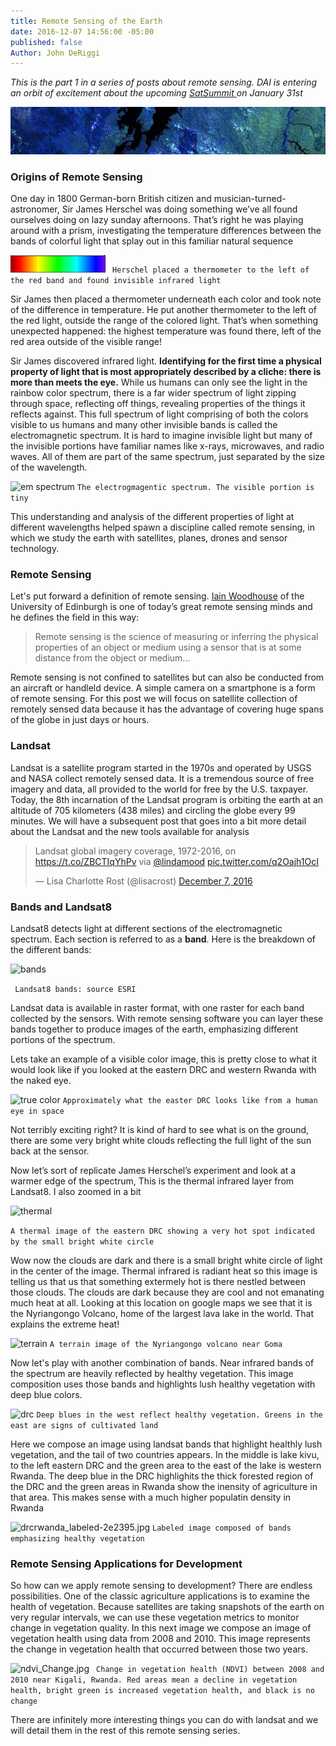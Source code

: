 ```yaml
---
title: Remote Sensing of the Earth
date: 2016-12-07 14:56:00 -05:00
published: false
Author: John DeRiggi
---
```


*This is the part 1 in a series of posts about remote sensing. DAI is entering an orbit of excitement about the upcoming [SatSummit ](https://satsummit.io/) on January 31st*

<!--more --> 

![header](/uploads/header-d3ef31.jpg)

### Origins of Remote Sensing

One day in 1800 German-born British citizen and musician-turned-astronomer, Sir James Herschel was doing something we’ve all found ourselves doing on lazy sunday afternoons. That’s right he was playing around with a prism, investigating the temperature differences between the bands of colorful light that splay out in this familiar natural sequence
 
![roygbiv](/uploads/roygbiv.jpg)
``` Herschel placed a thermometer to the left of the red band and found invisible infrared light```

Sir James then placed a thermometer underneath each color and took note of the difference in temperature. He put another thermometer to the left of the red light, outside the range of the colored light. That’s when something unexpected happened: the highest temperature was found there, left of the red area outside of the visible range! 

Sir James discovered infrared light. **Identifying for the first time a physical property of light that is most appropriately described by a cliche: there is more than meets the eye.** While us humans can only see the light in the rainbow color spectrum, there is a far wider spectrum of light zipping through space, reflecting off things, revealing properties of the things it reflects against. This full spectrum of light comprising of both the colors visible to us humans and many other invisible bands is called the electromagnetic spectrum. It is hard to imagine invisible light but many of the invisible portions have familiar names like x-rays, microwaves, and radio waves. All of them are part of the same spectrum, just separated by the size of the wavelength.

![em spectrum](/uploads/emspectrum.jpg)
```The electrogmagentic spectrum. The visible portion is tiny```

This understanding and analysis of the different properties of light at different wavelengths helped spawn a discipline called remote sensing, in which we study the earth with satellites, planes, drones and sensor technology.

### Remote Sensing
Let's put forward a definition of remote sensing. [Iain Woodhouse](https://twitter.com/fortiain) of the University of Edinburgh is one of today’s great remote sensing minds and he defines the field in this way: 

> Remote sensing is the science of measuring or inferring the physical properties of an object or medium using a sensor that is at some distance from the object or medium...

Remote sensing is not confined to satellites but can also be conducted from an aircraft or handleld device. A simple camera on a smartphone is a form of remote sensing. For this post we will focus on satellite collection of remotely sensed data because it has the advantage of covering huge spans of the globe in just days or hours. 

### Landsat
Landsat is a satellite program started in the 1970s and operated by USGS and NASA collect remotely sensed data. It is a tremendous source of free imagery and data, all provided to the world for free by the U.S. taxpayer. Today, the 8th incarnation of the Landsat program is orbiting the earth at an altitude of 705 kilometers (438 miles) and circling the globe every 99 minutes. We will have a subsequent post that goes into a bit more detail about the Landsat and the new tools available for analysis

<blockquote class="twitter-tweet" data-lang="en"><p lang="en" dir="ltr">Landsat global imagery coverage, 1972-2016, on <a href="https://t.co/ZBCTIqYhPv">https://t.co/ZBCTIqYhPv</a> via <a href="https://twitter.com/lindamood">@lindamood</a> <a href="https://t.co/q2Oajh1OcI">pic.twitter.com/q2Oajh1OcI</a></p>&mdash; Lisa Charlotte Rost (@lisacrost) <a href="https://twitter.com/lisacrost/status/806562547193221121">December 7, 2016</a></blockquote>
<script async src="//platform.twitter.com/widgets.js" charset="utf-8"></script>

### Bands and Landsat8
Landsat8 detects light at different sections of the electromagnetic spectrum. Each section is referred to as a **band**. Here is the breakdown of the different bands:

![bands](/uploads/landsat8bands.JPG)

``` Landsat8 bands: source ESRI```

Landsat data is available in raster format, with one raster for each band collected by the sensors. With remote sensing software you can layer these bands together to produce images of the earth, emphasizing different portions of the spectrum.

Lets take an example of a visible color image, this is pretty close to what it would look like if you looked at the eastern DRC and western Rwanda with the naked eye.

![true color](/uploads/432image.jpg)
```Approximately what the easter DRC looks like from a human eye in space```

Not terribly exciting right? It is kind of hard to see what is on the ground, there are some very bright white clouds reflecting the full light of the sun back at the sensor.

Now let’s sort of replicate James Herschel’s experiment and look at a warmer edge of the spectrum, This is the thermal infrared layer from Landsat8. I also zoomed in a bit

![thermal](/uploads/thermal.jpg)

```A thermal image of the eastern DRC showing a very hot spot indicated by the small bright white circle```

Wow now the clouds are dark and there is a small bright white circle of light in the center of the image. Thermal infrared is radiant heat so this image is telling us that us that something extermely hot is there nestled between those clouds. The clouds are dark because they are cool and not emanating much heat at all. Looking at this location on google maps we see that it is the Nyriangongo Volcano, home of the largest lava lake in the world. That explains the extreme heat!

![terrain](/uploads/terrain.jpg)
``` A terrain image of the Nyriangongo volcano near Goma ```

Now let's play with another combination of bands. Near infrared bands of the spectrum are heavily reflected by healthy vegetation. This image composition uses those bands and highlights lush healthy vegetation with deep blue colors.

![drc](/uploads/drcrwanda.jpg)
``` Deep blues in the west reflect healthy vegetation. Greens in the east are signs of cultivated land ```

Here we compose an image using landsat bands that highlight healthly lush vegetation, and the tail of two countries appears. In the middle is lake kivu, to the left eastern DRC and the green area to the east of the lake is western Rwanda. The deep blue in the DRC highlighits the thick forested region of the DRC and the green areas in Rwanda show the inensity of agriculture in that area. This makes sense with a much higher populatin density in Rwanda

![drcrwanda_labeled-2e2395.jpg](/uploads/drcrwanda_labeled-2e2395.jpg)
``` Labeled image composed of bands emphasizing healthy vegetation ```
### Remote Sensing Applications for Development
So how can we apply remote sensing to development? There are endless possibilities. One of the classic agriculture applications is to examine the health of vegetation. Because satellites are taking snapshots of the earth on very regular intervals, we can use these vegetation metrics to monitor change in vegetation quality. In this next image we compose an image of vegetation health using data from 2008 and 2010. This image represents the change in vegetation health that occurred between those two years.
 
![ndvi_Change.jpg](/uploads/ndvi_Change.jpg)
``` Change in vegetation health (NDVI) between 2008 and 2010 near Kigali, Rwanda. Red areas mean a decline in vegetation health, bright green is increased vegetation health, and black is no change```

There are infinitely more interesting things you can do with landsat and we will detail them in the rest of this remote sensing series. 

